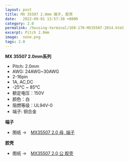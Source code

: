 ```yaml
---
layout: post
title: MX 35507 2.0mm 端子, 胶壳
date:   2022-09-01 13:57:38 +0800
category: 2.0
permalink: /housing-terminal/169-170-MX35507-2014.html
excerpt: Pitch 2.0mm
image:  none.png
tags: 2.0
---
```


__MX 35507 2.0mm系列__

* Pitch: 2.0mm
* AWG: 24AWG~30AWG
* 2-16pin
* 1A, AC,DC
* -25℃ ~ 85℃
* 额定电压：150V
* 颜色：白
* 阻燃等级：UL94V-0
* 端子: 铜合金

__端子__

* 图纸 →　[MX35507 2.0 母, 端子](/assets/2022/169-2013-MX35507-T.pdf)

__胶壳__

* 图纸 →　[MX35507 2.0 公 胶壳](/assets/2022/170-2013-MX35507-H.pdf)